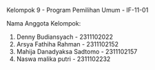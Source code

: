 Kelompok 9 - Program Pemilihan Umum - IF-11-01

Nama Anggota Kelompok:
1. Denny Budiansyach - 2311102022
2. Arsya Fathiha Rahman - 2311102152
3. Mahija Danadyaksa Sadtomo - 2311102157
4. Naswa malika putri - 2311102232
